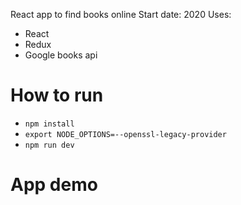 React app to find books online
Start date: 2020
Uses:

- React
- Redux
- Google books api

# How to run

- `npm install`
- `export NODE_OPTIONS=--openssl-legacy-provider`
- `npm run dev`

# App demo
